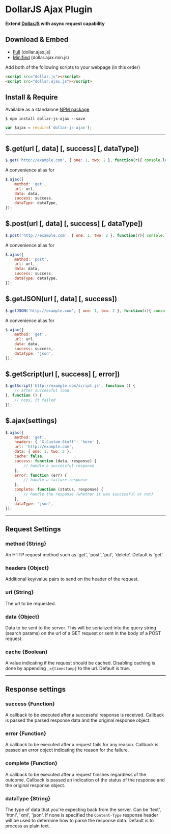 # DollarJS Ajax Plugin

**Extend [DollarJS](https://github.com/seebigs/dollar-js) with async request capability**

## Download & Embed
 * [Full](https://raw.githubusercontent.com/seebigs/dollar-js-ajax/master/prebuilt/dollar.ajax.js) (dollar.ajax.js)
 * [Minified](https://raw.githubusercontent.com/seebigs/dollar-js-ajax/master/prebuilt/dollar.ajax.min.js) (dollar.ajax.min.js)

Add both of the following scripts to your webpage (in this order)
```html
<script src="dollar.js"></script>
<script src="dollar.ajax.js"></script>
```

## Install & Require
Available as a standalone [NPM package](https://www.npmjs.com/package/dollar-js-ajax)
```
$ npm install dollar-js-ajax --save
```
```js
var $ajax = require('dollar-js-ajax');
```

---

## $.get(url [, data] [, success] [, dataType])
```js
$.get('http://example.com', { one: 1, two: 2 }, function(r){ console.log(r); }, 'json');
```
A convenience alias for
```js
$.ajax({
    method: 'get',
    url: url,
    data: data,
    success: success,
    dataType: dataType,
});
```

## $.post(url [, data] [, success] [, dataType])
```js
$.post('http://example.com', { one: 1, two: 2 }, function(r){ console.log(r); }, 'text');
```
A convenience alias for
```js
$.ajax({
    method: 'post',
    url: url,
    data: data,
    success: success,
    dataType: dataType,
});
```

## $.getJSON(url [, data] [, success])
```js
$.getJSON('http://example.com', { one: 1, two: 2 }, function(r){ console.log(r); });
```
A convenience alias for
```js
$.ajax({
    method: 'get',
    url: url,
    data: data,
    success: success,
    dataType: 'json',
});
```

## $.getScript(url [, success] [, error])
```js
$.getScript('http://example.com/script.js', function () {
    // after successful load
}, function () {
    // oops, it failed
});
```

## $.ajax(settings)
```js
$.ajax({
    method: 'get',
    headers: { 'X-Custom-Stuff': 'here' },
    url: 'http://example.com',
    data: { one: 1, two: 2 },
    cache: false,
    success: function (data, response) {
        // handle a successful response
    },
    error: function (err) {
        // handle a failure response
    },
    complete: function (status, response) {
        // handle the response (whether it was successful or not)
    },
    dataType: 'json',
});
```

---
Request Settings
---
### method {String}
An HTTP request method such as 'get', 'post', 'put', 'delete'. Default is 'get'.

### headers {Object}
Additional key/value pairs to send on the header of the request.

### url {String}
The url to be requested.

### data {Object}
Data to be sent to the server. This will be serialized into the query string (search params) on the url of a GET request or sent in the body of a POST request.

### cache {Boolean}
A value indicating if the request should be cached. Disabling caching is done by appending `_={timestamp}` to the url. Default is true.

---
Response settings
---
### success {Function}
A callback to be executed after a successful response is received. Callback is passed the parsed response data and the original response object.

### error {Function}
A callback to be executed after a request fails for any reason. Callback is passed an error object indicating the reason for the failure.

### complete {Function}
A callback to be executed after a request finishes regardless of the outcome. Callback is passed an indication of the status of the response and the original response object.

### dataType {String}
The type of data that you're expecting back from the server. Can be 'text', 'html', 'xml', 'json'. If none is specified the `Content-Type` response header will be used to determine how to parse the response data. Default is to process as plain text.
